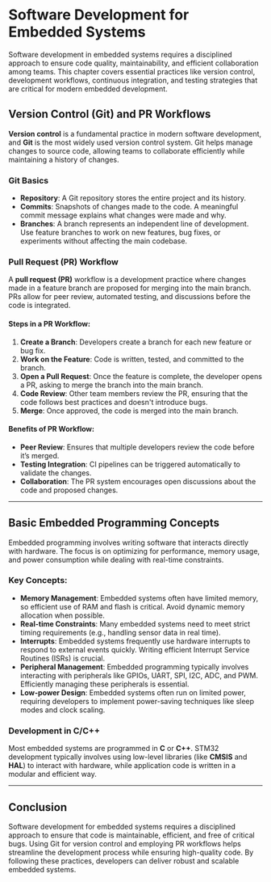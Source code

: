 # Software Development for Embedded Systems

Software development in embedded systems requires a disciplined approach to ensure code quality, maintainability, and efficient collaboration among teams. This chapter covers essential practices like version control, development workflows, continuous integration, and testing strategies that are critical for modern embedded development.

## Version Control (Git) and PR Workflows

**Version control** is a fundamental practice in modern software development, and **Git** is the most widely used version control system. Git helps manage changes to source code, allowing teams to collaborate efficiently while maintaining a history of changes.

### Git Basics
- **Repository**: A Git repository stores the entire project and its history.
- **Commits**: Snapshots of changes made to the code. A meaningful commit message explains what changes were made and why.
- **Branches**: A branch represents an independent line of development. Use feature branches to work on new features, bug fixes, or experiments without affecting the main codebase.

### Pull Request (PR) Workflow
A **pull request (PR)** workflow is a development practice where changes made in a feature branch are proposed for merging into the main branch. PRs allow for peer review, automated testing, and discussions before the code is integrated.

#### Steps in a PR Workflow:
1. **Create a Branch**: Developers create a branch for each new feature or bug fix.
2. **Work on the Feature**: Code is written, tested, and committed to the branch.
3. **Open a Pull Request**: Once the feature is complete, the developer opens a PR, asking to merge the branch into the main branch.
4. **Code Review**: Other team members review the PR, ensuring that the code follows best practices and doesn't introduce bugs.
5. **Merge**: Once approved, the code is merged into the main branch.

#### Benefits of PR Workflow:
- **Peer Review**: Ensures that multiple developers review the code before it’s merged.
- **Testing Integration**: CI pipelines can be triggered automatically to validate the changes.
- **Collaboration**: The PR system encourages open discussions about the code and proposed changes.

---

## Basic Embedded Programming Concepts

Embedded programming involves writing software that interacts directly with hardware. The focus is on optimizing for performance, memory usage, and power consumption while dealing with real-time constraints.

### Key Concepts:
- **Memory Management**: Embedded systems often have limited memory, so efficient use of RAM and flash is critical. Avoid dynamic memory allocation when possible.
- **Real-time Constraints**: Many embedded systems need to meet strict timing requirements (e.g., handling sensor data in real time).
- **Interrupts**: Embedded systems frequently use hardware interrupts to respond to external events quickly. Writing efficient Interrupt Service Routines (ISRs) is crucial.
- **Peripheral Management**: Embedded programming typically involves interacting with peripherals like GPIOs, UART, SPI, I2C, ADC, and PWM. Efficiently managing these peripherals is essential.
- **Low-power Design**: Embedded systems often run on limited power, requiring developers to implement power-saving techniques like sleep modes and clock scaling.

### Development in C/C++
Most embedded systems are programmed in **C** or **C++**. STM32 development typically involves using low-level libraries (like **CMSIS** and **HAL**) to interact with hardware, while application code is written in a modular and efficient way.

---

## Conclusion

Software development for embedded systems requires a disciplined approach to ensure that code is maintainable, efficient, and free of critical bugs. Using Git for version control and employing PR workflows helps streamline the development process while ensuring high-quality code. By following these practices, developers can deliver robust and scalable embedded systems.
